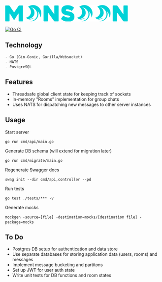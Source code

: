 <img src="./client/src/static/img/monsoon_logo.png"  width="400">

[![Go CI](https://github.com/ahnaf-zamil/ws_rt_app/actions/workflows/ci.yml/badge.svg)](https://github.com/ahnaf-zamil/ws_rt_app/actions/workflows/ci.yml)

## Technology
```
- Go (Gin-Gonic, Gorilla/Websocket)
- NATS
- PostgreSQL
```

## Features
- Threadsafe global client state for keeping track of sockets
- In-memory "Rooms" implementation for group chats
- Uses NATS for dispatching new messages to other server instances

## Usage

Start server
```
go run cmd/api/main.go
```

Generate DB schema (will extend for migration later)
```
go run cmd/migrate/main.go
```

Regenerate Swagger docs
```
swag init --dir cmd/api,controller --pd 
```

Run tests
```
go test ./tests/*** -v
```

Generate mocks
```
mockgen -source=[file] -destination=mocks/[destination file] -package=mocks
```

## To Do
- Postgres DB setup for authentication and data store
- Use separate databases for storing application data (users, rooms) and messages
- Implement message bucketing and partitons
- Set up JWT for user auth state
- Write unit tests for DB functions and room states
